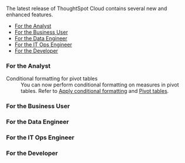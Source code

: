 The latest release of ThoughtSpot Cloud contains several new and enhanced features.

<ul>
<li><a href="{{ site.baseurl }}#june-cloud-analyst">For the Analyst</a></li>
<li><a href="{{ site.baseurl }}#june-cloud-business-user">For the Business User</a></li>
<li><a href="{{ site.baseurl }}#june-cloud-data-engineer">For the Data Engineer</a></li>
<li><a href="{{ site.baseurl }}#june-cloud-it-ops-engineer">For the IT Ops Engineer</a></li>
<li><a href="{{ site.baseurl }}#june-cloud-developer">For the Developer</a></li>
</ul>

<h3><a id="june-cloud-analyst"></a>For the Analyst</h3>

<dl>

<dlentry id="pivot-tables">
<dt>Conditional formatting for pivot tables</dt>
<dd>You can now perform conditional formatting on measures in pivot tables. Refer to <a href="{{ site.baseurl }}/end-user/search/apply-conditional-formatting.html#table">Apply conditional formatting</a> and <a href="{{ site.baseurl }}/complex-search/about-pivoting-a-table.html">Pivot tables</a>.</dd>
</dlentry>

</dl>

<h3><a id="june-cloud-business-user"></a>For the Business User</h3>

<h3><a id="june-cloud-data-engineer"></a>For the Data Engineer</h3>

<h3><a id="june-cloud-it-ops-engineer"></a>For the IT Ops Engineer</h3>

<h3><a id="june-cloud-developer"></a>For the Developer</h3>
